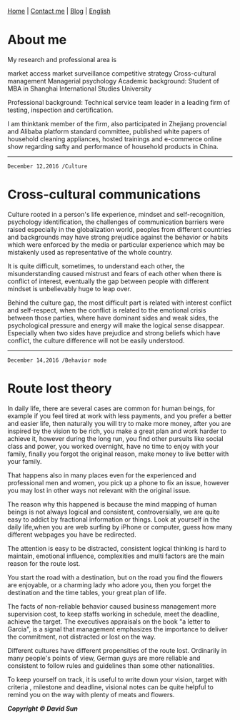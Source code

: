   [Home](http://www.sunweiwei.net) | [Contact me](mailto:david@sunweiwei.net) | [Blog](http://blog.sina.cn/dpool/blog/u/1794955475#type=-1) | [English](https://github.com/sundavidsh/David-Sun-Weiwei/blob/master/English.md) 



# About me

My research and professional area is

market access
market surveillance
competitive strategy
Cross-cultural management
Managerial psychology
Academic background: Student of MBA in Shanghai International Studies University

Professional background: Technical service team leader in a leading firm of testing, inspection and certification.

I am thinktank member of the firm, also participated in Zhejiang provencial and Alibaba platform standard committee, published white papers of household cleaning appliances, hosted trainings and e-commerce online show regarding safty and performance of household products in China.

***
    December 12,2016 /Culture 
# Cross-cultural communications

Culture rooted in a person's life experience, mindset and self-recognition, psychology identification, the challenges of communication barriers were raised especially in the globalization world, peoples from different countries and backgrounds may have strong prejudice against the behavior or habits which were enforced by the media or particular experience which may be mistakenly used as representative of the whole country.

It is quite difficult, sometimes, to understand each other, the misunderstanding caused mistrust and fears of each other when there is conflict of interest, eventually the gap between people with different mindset is unbelievably huge to leap over.

Behind the culture gap, the most difficult part is related with interest conflict and self-respect, when the conflict is related to the emotional crisis between those parties, where have dominant sides and weak sides, the psychological pressure and energy will make the logical sense disappear. Especially when two sides have prejudice and strong beliefs which have conflict, the culture difference will not be easily understood.

***

    December 14,2016 /Behavior mode
# Route lost theory

In daily life, there are several cases are common for human beings, for example if you feel tired at work with less payments, and you prefer a better and easier life, then naturally you will try to make more money, after you are inspired by the vision to be rich, you make a great plan and work harder to achieve it, however during the long run, you find other pursuits like social class and power, you worked overnight, have no time to enjoy with your family, finally you forgot the original reason, make money to live better with your family.

That happens also in many places even for the experienced and professional men and women, you pick up a phone to fix an issue, however you may lost in other ways not relevant with the original issue.

The reason why this happened is because the mind mapping of human beings is not always logical and consistent, controversially, we are quite easy to addict by fractional information or things. Look at yourself in the daily life,when you are web surfing by iPhone or computer, guess how many different webpages you have be redirected.

The attention is easy to be distracted, consistent logical thinking is hard to maintain, emotional influence, complexities and multi factors are the main reason for the route lost.

You start the road with a destination, but on the road you find the flowers are enjoyable, or a charming lady who adore you, then you forget the destination and the time tables, your great plan of life.

The facts of non-reliable behavior caused business management more supervision cost, to keep staffs working in schedule, meet the deadline, achieve the target. The executives appraisals on the book "a letter to Garcia", is a signal that management emphasizes the importance to deliver the commitment, not distracted or lost on the way.

Different cultures have different propensities of the route lost. Ordinarily in many people's points of view, German guys are more reliable and consistent to follow rules and guidelines than some other nationalities.

To keep yourself on track, it is useful to write down your vision, target with criteria , milestone and deadline, visional notes can be quite helpful to remind you on the way with plenty of meats and flowers.

 
***Copyright &copy; David Sun***
 
 

